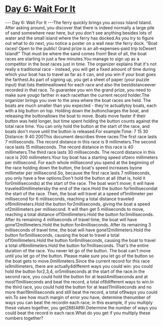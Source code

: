 # [ Day 6: Wait For It ](https://adventofcode.com/2023/day/6)

--- Day 6: Wait For It ---The ferry quickly brings you across Island Island. After asking around, you discover that there is indeed normally a large pile of sand somewhere near here, but you don't see anything besides lots of water and the small island where the ferry has docked.As you try to figure out what to do next, you notice a poster on a wall near the ferry dock. "Boat races! Open to the public! Grand prize is an all-expenses-paid trip toDesert Island!" That must be where the sand comes from! Best of all, the boat races are starting in just a few minutes.You manage to sign up as a competitor in the boat races just in time. The organizer explains that it's not really a traditional race - instead, you will get a fixed amount of time during which your boat has to travel as far as it can, and you win if your boat goes the farthest.As part of signing up, you get a sheet of paper (your puzzle input) that lists thetimeallowed for each race and also the bestdistanceever recorded in that race. To guarantee you win the grand prize, you need to make sure yougo farther in each racethan the current record holder.The organizer brings you over to the area where the boat races are held. The boats are much smaller than you expected - they're actuallytoy boats, each with a big button on top. Holding down the buttoncharges the boat, and releasing the buttonallows the boat to move. Boats move faster if their button was held longer, but time spent holding the button counts against the total race time. You can only hold the button at the start of the race, and boats don't move until the button is released.For example:Time:      7  15   30
Distance:  9  40  200This document describes three races:The first race lasts 7 milliseconds. The record distance in this race is 9 millimeters.The second race lasts 15 milliseconds. The record distance in this race is 40 millimeters.The third race lasts 30 milliseconds. The record distance in this race is 200 millimeters.Your toy boat has a starting speed ofzero millimeters per millisecond. For each whole millisecond you spend at the beginning of the race holding down the button, the boat's speed increases byone millimeter per millisecond.So, because the first race lasts 7 milliseconds, you only have a few options:Don't hold the button at all (that is, hold it for0milliseconds) at the start of the race. The boat won't move; it will have traveled0millimetersby the end of the race.Hold the button for1millisecondat the start of the race. Then, the boat will travel at a speed of1millimeter per millisecond for 6 milliseconds, reaching a total distance traveled of6millimeters.Hold the button for2milliseconds, giving the boat a speed of2millimeters per millisecond. It will then get 5 milliseconds to move, reaching a total distance of10millimeters.Hold the button for3milliseconds. After its remaining 4 milliseconds of travel time, the boat will have gone12millimeters.Hold the button for4milliseconds. After its remaining 3 milliseconds of travel time, the boat will have gone12millimeters.Hold the button for5milliseconds, causing the boat to travel a total of10millimeters.Hold the button for6milliseconds, causing the boat to travel a total of6millimeters.Hold the button for7milliseconds. That's the entire duration of the race. You never let go of the button. The boat can't move until you let go of the button. Please make sure you let go of the button so the boat gets to move.0millimeters.Since the current record for this race is9millimeters, there are actually4different ways you could win: you could hold the button for2,3,4, or5milliseconds at the start of the race.In the second race, you could hold the button for at least4milliseconds and at most11milliseconds and beat the record, a total of8different ways to win.In the third race, you could hold the button for at least11milliseconds and no more than19milliseconds and still beat the record, a total of9ways you could win.To see how much margin of error you have, determine thenumber of ways you can beat the recordin each race; in this example, if you multiply these values together, you get288(4*8*9).Determine the number of ways you could beat the record in each race.What do you get if you multiply these numbers together?